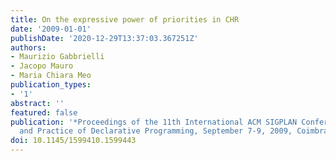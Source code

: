 ```yaml
---
title: On the expressive power of priorities in CHR
date: '2009-01-01'
publishDate: '2020-12-29T13:37:03.367251Z'
authors:
- Maurizio Gabbrielli
- Jacopo Mauro
- Maria Chiara Meo
publication_types:
- '1'
abstract: ''
featured: false
publication: '*Proceedings of the 11th International ACM SIGPLAN Conference on Principles
  and Practice of Declarative Programming, September 7-9, 2009, Coimbra, Portugal*'
doi: 10.1145/1599410.1599443
---
```



